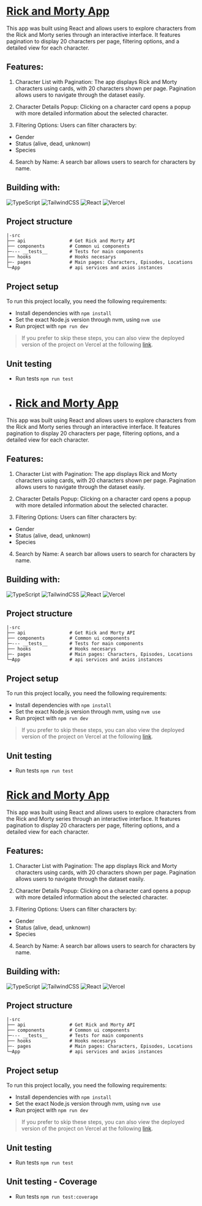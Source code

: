 # [Rick and Morty App]()

This app was built using React and allows users to explore characters from the Rick and Morty series through an interactive interface. It features pagination to display 20 characters per page, filtering options, and a detailed view for each character.

## Features:

1. Character List with Pagination: The app displays Rick and Morty characters using cards, with 20 characters shown per page. Pagination allows users to navigate through the dataset easily.

2. Character Details Popup: Clicking on a character card opens a popup with more detailed information about the selected character.

3. Filtering Options: Users can filter characters by:
  - Gender
  - Status (alive, dead, unknown)
  - Species

4. Search by Name: A search bar allows users to search for characters by name.

## Building with:

![TypeScript](https://img.shields.io/badge/typescript-%23007ACC.svg?style=for-the-badge&logo=typescript&logoColor=white)
![TailwindCSS](https://img.shields.io/badge/tailwindcss-%2338B2AC.svg?style=for-the-badge&logo=tailwind-css&logoColor=white)
![React](https://img.shields.io/badge/react-%2320232a.svg?style=for-the-badge&logo=react&logoColor=%2361DAFB)
![Vercel](https://img.shields.io/badge/vercel-%23000000.svg?style=for-the-badge&logo=vercel&logoColor=white)

## Project structure

    |-src
    ├── api                # Get Rick and Morty API
    ├── components         # Common ui components
    ├─--- __tests__        # Tests for main components
    ├── hooks              # Hooks necesarys
    ├─- pages              # Main pages: Characters, Episodes, Locations
    └─App                  # api services and axios instances

## Project setup

To run this project locally, you need the following requirements:

- Install dependencies with `npm install`
- Set the exact Node.js version through nvm, using `nvm use`
- Run project with `npm run dev`

> If you prefer to skip these steps, you can also view the deployed version of the project on Vercel at the following [link](https://rick-and-morty-app-tau-five.vercel.app/).

## Unit testing
- Run tests `npm run test`
- # [Rick and Morty App]()

This app was built using React and allows users to explore characters from the Rick and Morty series through an interactive interface. It features pagination to display 20 characters per page, filtering options, and a detailed view for each character.

## Features:

1. Character List with Pagination: The app displays Rick and Morty characters using cards, with 20 characters shown per page. Pagination allows users to navigate through the dataset easily.

2. Character Details Popup: Clicking on a character card opens a popup with more detailed information about the selected character.

3. Filtering Options: Users can filter characters by:
  - Gender
  - Status (alive, dead, unknown)
  - Species

4. Search by Name: A search bar allows users to search for characters by name.

## Building with:

![TypeScript](https://img.shields.io/badge/typescript-%23007ACC.svg?style=for-the-badge&logo=typescript&logoColor=white)
![TailwindCSS](https://img.shields.io/badge/tailwindcss-%2338B2AC.svg?style=for-the-badge&logo=tailwind-css&logoColor=white)
![React](https://img.shields.io/badge/react-%2320232a.svg?style=for-the-badge&logo=react&logoColor=%2361DAFB)
![Vercel](https://img.shields.io/badge/vercel-%23000000.svg?style=for-the-badge&logo=vercel&logoColor=white)

## Project structure

    |-src
    ├── api                # Get Rick and Morty API
    ├── components         # Common ui components
    ├─--- __tests__        # Tests for main components
    ├── hooks              # Hooks necesarys
    ├─- pages              # Main pages: Characters, Episodes, Locations
    └─App                  # api services and axios instances

## Project setup

To run this project locally, you need the following requirements:

- Install dependencies with `npm install`
- Set the exact Node.js version through nvm, using `nvm use`
- Run project with `npm run dev`

> If you prefer to skip these steps, you can also view the deployed version of the project on Vercel at the following [link](https://rick-and-morty-app-tau-five.vercel.app/).

## Unit testing
- Run tests `npm run test`

# [Rick and Morty App]()

This app was built using React and allows users to explore characters from the Rick and Morty series through an interactive interface. It features pagination to display 20 characters per page, filtering options, and a detailed view for each character.

## Features:

1. Character List with Pagination: The app displays Rick and Morty characters using cards, with 20 characters shown per page. Pagination allows users to navigate through the dataset easily.

2. Character Details Popup: Clicking on a character card opens a popup with more detailed information about the selected character.

3. Filtering Options: Users can filter characters by:
  - Gender
  - Status (alive, dead, unknown)
  - Species

4. Search by Name: A search bar allows users to search for characters by name.

## Building with:

![TypeScript](https://img.shields.io/badge/typescript-%23007ACC.svg?style=for-the-badge&logo=typescript&logoColor=white)
![TailwindCSS](https://img.shields.io/badge/tailwindcss-%2338B2AC.svg?style=for-the-badge&logo=tailwind-css&logoColor=white)
![React](https://img.shields.io/badge/react-%2320232a.svg?style=for-the-badge&logo=react&logoColor=%2361DAFB)
![Vercel](https://img.shields.io/badge/vercel-%23000000.svg?style=for-the-badge&logo=vercel&logoColor=white)

## Project structure

    |-src
    ├── api                # Get Rick and Morty API
    ├── components         # Common ui components
    ├─--- __tests__        # Tests for main components
    ├── hooks              # Hooks necesarys
    ├─- pages              # Main pages: Characters, Episodes, Locations
    └─App                  # api services and axios instances

## Project setup

To run this project locally, you need the following requirements:

- Install dependencies with `npm install`
- Set the exact Node.js version through nvm, using `nvm use`
- Run project with `npm run dev`

> If you prefer to skip these steps, you can also view the deployed version of the project on Vercel at the following [link](https://rick-and-morty-app-tau-five.vercel.app/).

## Unit testing
- Run tests `npm run test`

## Unit testing - Coverage
- Run tests `npm run test:coverage`




